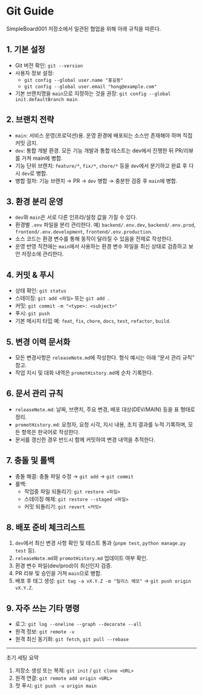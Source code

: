 ﻿# Git Guide

SimpleBoard001 저장소에서 일관된 협업을 위해 아래 규칙을 따른다.

## 1. 기본 설정
- Git 버전 확인: `git --version`
- 사용자 정보 설정:
  - `git config --global user.name "홍길동"`
  - `git config --global user.email "hong@example.com"`
- 기본 브랜치명을 `main`으로 지정하는 것을 권장: `git config --global init.defaultBranch main`

## 2. 브랜치 전략
- `main`: 서비스 운영(프로덕션)용. 운영 환경에 배포되는 소스만 존재해야 하며 직접 커밋 금지.
- `dev`: 통합 개발 환경. 모든 기능 개발과 통합 테스트는 dev에서 진행한 뒤 PR/리뷰를 거쳐 main에 병합.
- 기능 단위 브랜치: `feature/*`, `fix/*`, `chore/*` 등을 `dev`에서 분기하고 완료 후 다시 `dev`로 병합.
- 병합 절차: 기능 브랜치 → PR → `dev` 병합 → 충분한 검증 후 `main`에 병합.

## 3. 환경 분리 운영
- `dev`와 `main`은 서로 다른 인프라/설정 값을 가질 수 있다.
- 환경별 `.env` 파일을 분리 관리한다. 예) `backend/.env.dev`, `backend/.env.prod`, `frontend/.env.development`, `frontend/.env.production`.
- 소스 코드는 환경 변수를 통해 동작이 달라질 수 있음을 전제로 작성한다.
- 운영 반영 직전에는 `main`에서 사용하는 환경 변수 파일을 최신 상태로 검증하고 보안 저장소에 관리한다.

## 4. 커밋 & 푸시
- 상태 확인: `git status`
- 스테이징: `git add <파일>` 또는 `git add .`
- 커밋: `git commit -m "<type>: <subject>"`
- 푸시: `git push`
- 기본 메시지 타입 예: `feat`, `fix`, `chore`, `docs`, `test`, `refactor`, `build`.

## 5. 변경 이력 문서화
- 모든 변경사항은 `releaseNote.md`에 작성한다. 형식 예시는 아래 “문서 관리 규칙” 참고.
- 작업 지시 및 대화 내역은 `promotHistory.md`에 순차 기록한다.

## 6. 문서 관리 규칙
- `releaseNote.md`: 날짜, 브랜치, 주요 변경, 배포 대상(DEV/MAIN) 등을 표 형태로 정리.
- `promotHistory.md`: 요청자, 요청 시각, 지시 내용, 조치 결과를 누적 기록하며, 모든 항목은 한국어로 작성한다.
- 문서를 갱신한 경우 반드시 함께 커밋하여 변경 내역을 추적한다.

## 7. 충돌 및 롤백
- 충돌 해결: 충돌 파일 수정 → `git add` → `git commit`
- 롤백:
  - 작업중 파일 되돌리기: `git restore <파일>`
  - 스테이징 해제: `git restore --staged <파일>`
  - 커밋 되돌리기: `git revert <커밋>`

## 8. 배포 준비 체크리스트
1. `dev`에서 최신 변경 사항 확인 및 테스트 통과 (`pnpm test`, `python manage.py test` 등).
2. `releaseNote.md`와 `promotHistory.md` 업데이트 여부 확인.
3. 환경 변수 파일(dev/prod)이 최신인지 검증.
4. PR 리뷰 및 승인을 거쳐 `main`으로 병합.
5. 배포 후 태그 생성: `git tag -a vX.Y.Z -m "릴리스 메모"` → `git push origin vX.Y.Z`.

## 9. 자주 쓰는 기타 명령
- 로그: `git log --oneline --graph --decorate --all`
- 원격 정보: `git remote -v`
- 원격 최신 동기화: `git fetch`, `git pull --rebase`

---

초기 세팅 요약
1. 저장소 생성 또는 복제: `git init` / `git clone <URL>`
2. 원격 연결: `git remote add origin <URL>`
3. 첫 푸시: `git push -u origin main`
